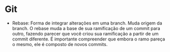 # Git

- Rebase: Forma de integrar alterações em uma branch. Muda origem da branch.
O rebase muda a base de sua ramificação de um commit para outro, fazendo parecer que você criou sua ramificação a partir de um commit diferente. É importante compreender que embora o ramo pareça o mesmo, ele é composto de novos commits.